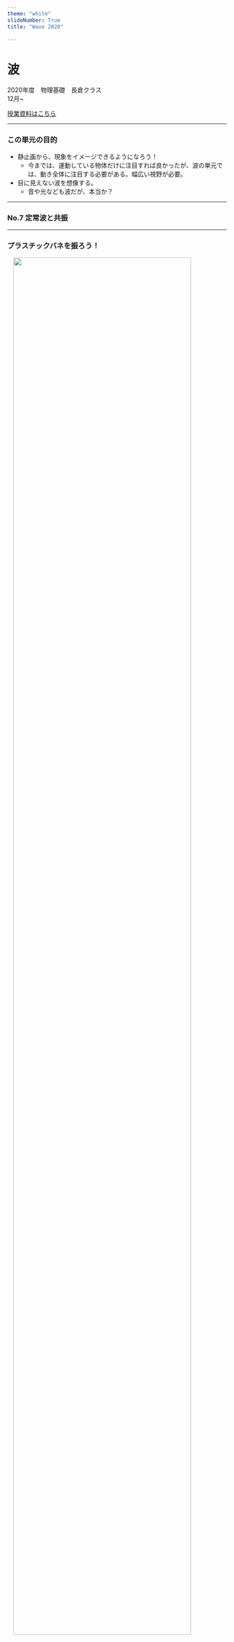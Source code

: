 ```yaml
---
theme: "white"
slideNumber: True
title: "Wave 2020"

---
```



# 波
2020年度　物理基礎　長倉クラス  
12月~　  
  


[授業資料はこちら](https://github.com/phys-ken/2020buturikiso_slides)

---

### この単元の目的
* 静止画から、現象をイメージできるようになろう！  
  * 今までは、運動している物体だけに注目すれば良かったが、波の単元では、動き全体に注目する必要がある。幅広い視野が必要。  
* 目に見えない波を想像する。
  * 音や光なども波だが、本当か？

---

### No.7 定常波と共振



---

  ### プラスチックバネを振ろう！
　<img width="90%" src="fig/purabane.png" /><span style="font-size:50%"></span>  
頌栄女子学院中学高等学校 北原先生 作図

---

  ### 実験結果
  <img width="100%" src="fig/kyosin.png" /><span style="font-size:50%"></span> 　

---

### 重ね合わせと共振
[シミュレーションサイト](https://phys-ken.github.io/Resonance_Mov/export/index.html#/9)

---


### 共振と共鳴
* ある特定のリズムで揺らしたときに大きく揺れる現象を、<span style="color:red">共振</span>（音の場合は<span style="color:red">共鳴</span>）と呼ぶ。


---

## アルミ板の共振実験
<video controls=""  src = "fig/kyousinjikken.mp4" width = 400>
このブラウザでは動画はサポートされていません。Google Chrome等でご覧ください。</video>  

[動画](https://youtu.be/i735RToCCWY)



---

## グラスの共振実験
<video controls=""  src = "fig/gurasu.mp4" width = 400>
このブラウザでは動画はサポートされていません。Google Chrome等でご覧ください。</video>

[動画](https://youtu.be/LQdHOtxsX0g)


---

## 橋の共振
<video controls=""  src = "fig/takoma.mp4" width = 400>
このブラウザでは動画はサポートされていません。Google Chrome等でご覧ください。</video>

[動画](https://youtu.be/3mt6KpWvpbM)

---

### 参考

  * [グラスの共振](https://www.youtube.com/watch?v=LQdHOtxsX0g&feature=emb_logo)
  * [タコマナローズ橋の崩壊](https://www.youtube.com/watch?v=3mt6KpWvpbM)

  <img width="40%" src="fig/gurasu.png" /><span style="font-size:50%"></span> 　
　<img width="40%" src="fig/takoma.jpeg" /><span style="font-size:50%"></span>

---

### No.8 弦の振動実験
<span style="color:red"></span>

---

### 前回やったこと
* 入射波と反射波が重なり合うと、定常波ができる。
* 実際にやってみると、ちょうど良い振動数のときにしか定常波はできない。
  * 手元でも波は反射しているので、２つ以上の波が重なっている！
  * 行って戻って行って戻って…の<span style="color:red">全てがちょうどよく重なる</span>とき、定常波は大きくなる。

--

  ### 参考　定常波

  <img width="100%" src="fig/kyosin.png" /><span style="font-size:50%"></span> 　

--


### 前回やったこと(続き)
* ある特定のリズムで揺らしたときに大きく揺れる現象を、<span style="color:red">共振</span>（音の場合は<span style="color:red">共鳴</span>）と呼ぶ。
  * [グラスの共振](https://www.youtube.com/watch?v=LQdHOtxsX0g&feature=emb_logo)
  * [タコマナローズ橋の崩壊](https://www.youtube.com/watch?v=3mt6KpWvpbM)

  <img width="40%" src="fig/gurasu.png" /><span style="font-size:50%"></span> 　
<img width="40%" src="fig/takoma.jpeg" /><span style="font-size:50%"></span>



---

### 今日やること
弦の共振条件を探る！

---

### 使うもの
* スピーカー
* アンプ(長倉の手作り)  
→壊れやすいから引っ張らないで...
* iPhone
* Function Genelator アプリ


---

### 実験の状況の説明


![弦の実験](fig/genjikken.gif)


実験道具は、全てセットアップ済み

--

### 参考　実験の様子

  <img width="100%" src="fig/jikken.jpg" /><span style="font-size:50%"></span> 　

---

### 実験についてアドバイス

* スピーカーと糸は、軽く触れるように。
* まず、ピンクの弦から実験すること。
* 初めは、36~42Hzくらいで、２倍振動をみてみよう。
* +- 1Hz で微調整
* 表を埋めるのは、次回。まずは実験結果をまとめる！

---

### No.9 弦の共振(音もやりたい)
<span style="color:red"></span>

---

 ### 思い出そう。
　<img width="90%" src="fig/purabane.png" /><span style="font-size:50%"></span>  
頌栄女子学院中学高等学校 北原先生 作図

---

### スピーカーと火

<iframe width="560" height="315" src="https://www.youtube.com/embed/DkdYGCfrQTE" frameborder="0" allow="accelerometer; autoplay; clipboard-write; encrypted-media; gyroscope; picture-in-picture" allowfullscreen></iframe>

---

### 横波と縦波

<video controls="" src = "fig/tateyoko.mp4" width = 400>
このブラウザでは動画はサポートされていません。Google Chrome等でご覧ください。</video>


---

### 楽器と共鳴
ナチュラルホルン   
<img src = "fig/nhorun.jpg" width = "30%">
<img src = "fig/nhorungakuhu.png"> 

---

### 楽器と共鳴②
モダンホルン  
<img src = "fig/modanhorun.jpg" width = "60%">

---

### 楽器と共鳴③
![トロンボーン](fig/toron.gif)  

管の長さを変えると、固有振動数もかわる。  
[演奏の様子](https://www.youtube.com/watch?v=LDGJpbsPAEM)

---

### 閉管の共鳴

---

### フルート

<img src = "fig/fruto.jpg" height = "300">
<img src = "fig/furutomask.jpg" height  = "300">  
口側の端は、閉じている→固定端

---

### 閉管楽器
<img src = "fig/heikan.png" width = "40%">

---

### 音響物理学
<img src = "fig/gakkinobuturi.jpg" height = "500">
<img src = "fig/hankyou.jpg" height = "500">

---

